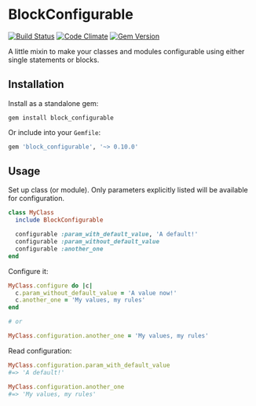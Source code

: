# BlockConfigurable

[![Build Status](https://travis-ci.org/artemshitov/block_configurable.png?branch=master)](https://travis-ci.org/artemshitov/block_configurable) [![Code Climate](https://codeclimate.com/github/artemshitov/block_configurable.png)](https://codeclimate.com/github/artemshitov/block_configurable) [![Gem Version](https://badge.fury.io/rb/block_configurable.png)](http://badge.fury.io/rb/block_configurable)

A little mixin to make your classes and modules configurable using either single statements or blocks.

## Installation

Install as a standalone gem:

    gem install block_configurable

Or include into your `Gemfile`:

```ruby
gem 'block_configurable', '~> 0.10.0'
```

## Usage

Set up class (or module). Only parameters explicitly listed will be available for configuration.

```ruby
class MyClass
  include BlockConfigurable

  configurable :param_with_default_value, 'A default!'
  configurable :param_without_default_value
  configurable :another_one
end
```

Configure it:

```ruby
MyClass.configure do |c|
  c.param_without_default_value = 'A value now!'
  c.another_one = 'My values, my rules'
end

# or

MyClass.configuration.another_one = 'My values, my rules'
```

Read configuration:

```ruby
MyClass.configuration.param_with_default_value
#=> 'A default!'

MyClass.configuration.another_one
#=> 'My values, my rules'
```
